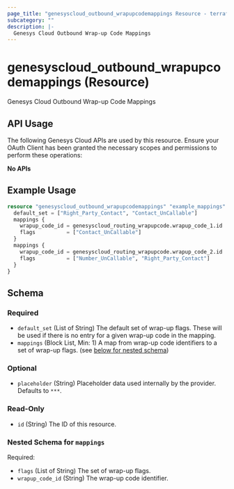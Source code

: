 ```yaml
---
page_title: "genesyscloud_outbound_wrapupcodemappings Resource - terraform-provider-genesyscloud-jonesb"
subcategory: ""
description: |-
  Genesys Cloud Outbound Wrap-up Code Mappings
---
```

# genesyscloud_outbound_wrapupcodemappings (Resource)

Genesys Cloud Outbound Wrap-up Code Mappings

## API Usage
The following Genesys Cloud APIs are used by this resource. Ensure your OAuth Client has been granted the necessary scopes and permissions to perform these operations:

**No APIs**

## Example Usage

```terraform
resource "genesyscloud_outbound_wrapupcodemappings" "example_mappings" {
  default_set = ["Right_Party_Contact", "Contact_UnCallable"]
  mappings {
    wrapup_code_id = genesyscloud_routing_wrapupcode.wrapup_code_1.id
    flags          = ["Contact_UnCallable"]
  }
  mappings {
    wrapup_code_id = genesyscloud_routing_wrapupcode.wrapup_code_2.id
    flags          = ["Number_UnCallable", "Right_Party_Contact"]
  }
}
```

<!-- schema generated by tfplugindocs -->
## Schema

### Required

- `default_set` (List of String) The default set of wrap-up flags. These will be used if there is no entry for a given wrap-up code in the mapping.
- `mappings` (Block List, Min: 1) A map from wrap-up code identifiers to a set of wrap-up flags. (see [below for nested schema](#nestedblock--mappings))

### Optional

- `placeholder` (String) Placeholder data used internally by the provider. Defaults to `***`.

### Read-Only

- `id` (String) The ID of this resource.

<a id="nestedblock--mappings"></a>
### Nested Schema for `mappings`

Required:

- `flags` (List of String) The set of wrap-up flags.
- `wrapup_code_id` (String) The wrap-up code identifier.

